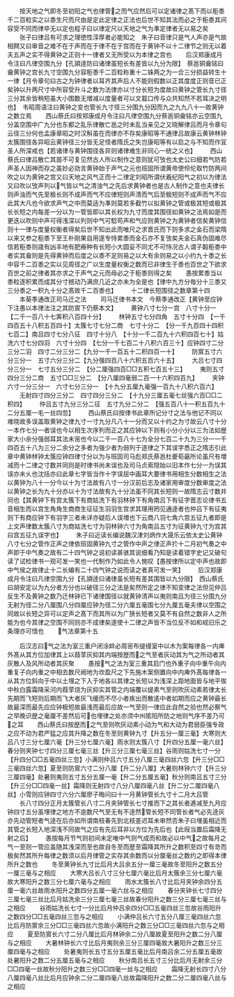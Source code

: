 <!-- { "loadSidebar": true } -->
　　按天地之气即冬至初阳之气也律管之而气应然后可以定诸律之髙下而以秬黍千二百粒实之以黍生尺而尺由是定此定律之正法也后世不知其法而必之于秬黍其间容受不同而律卒无以定也程子曰以律定尺以天地之气为凖定律者无以易之矣
　　张子曰律吕有可求之理徳性淳厚者必能知之　朱子曰音律只是气人声亦是气故相闗又曰审音之难不在于声而在于律不在于宫而在于黄钟不以十二律节之则无以着夫五声之实不得黄钟之正则十一律者又无所受以为本律之宫也
　　后汉郑康成月令注曰凡律空围九分【孔頴逹防曰诸律虽短长有差皆以九分为限】　蔡邕铜龠铭曰龠黄钟之宫长九寸空围九分容秬黍千二百粒称重十二铢两之为一合三分损益转生十一律【月令章句曰古之为钟律者以耳齐其声后人不能则假数以正其度度正则音已正矣钟以升两尺寸中所容受升斗之数为法律亦以寸分长短为度故曰黄钟之管长九寸径三分其余皆稍短虽大小围数无増减以度量者可以文载口传与众共知然不若耳决之明也】　韦昭周语注曰黄钟之变也管长九寸径三分围九分因而九之九九八十一故黄钟之数立焉
　　西山蔡氏曰按郑康成月令注曰凡律空围九分蔡邕铜龠铭亦云空围九分盖空围中广九分也东都之乱乐律散亡邕之时未乱当亲见之又晓解律吕而月令章句云径三分何也孟康章昭之时汉斛虽在而律亦不存矣康昭等不通律吕故康云黄钟林钟太簇围径各异昭云黄钟径三分皆无足怪者隋氏之失岂康昭等有以启之与不知而作冝圣人所深戒也【若诸律与黄钟围径各异则诸律难生非同心一统之义也】
　　西山蔡氏曰律吕散亡其噐不可复见然古人所以制作之意则犹可攷也太史公曰细若气防若声圣人因神而存之虽妙必効言黄钟始于声气之元也班固所谓黄帝使伶伦取竹防两间吹之以为黄钟之宫又曰天地之风气正而十二律定刘昭所谓伏羲纪阳气之初以为律法又曰吹以攷声列以气皆以气之清浊气之先后求黄钟者也是古人制作之意也夫律长则声浊而气先至极长则不成声而气不应律短则声清而气后至极短则不成声而气不应此其大凡也今欲求声气之中而莫适为凖则莫若多截竹以拟黄钟之管或极其短或极其长长短之内每差一分以为一管皆即以其长权为九寸而度其围径如黄钟之法焉如是而更迭以吹则中声可得浅深以列则中气可騐苟声和气应则黄钟之为黄钟者信矣黄钟信则十一律与度量权衡者得矣后世不知出此而唯尺之求晋氏而下则多求之金石而梁隋以来又参之秬黍下至王朴刚果自用遂专恃累黍而金石亦不复攷矣夫金石真伪固难尽信若秬黍则歳有凶丰地有肥瘠种有长短小大圆妥不同尤不可恃况古人谓子糓秬黍中者实其龠则是先得黄钟而后度之以黍不足则易之以大有余则易之以小约九十黍之长中容千二百黍之实以见周径之广以生度量权衡之数而已非律生于黍也百世之下欲求百世之前之律者其亦求之于声气之元而毋必之于秬黍则得之矣
　　愚按累黍当以黍粒逐积累而成其分寸撼动乃满庶几近之亦未为全是也【律中九方分毎分十三黍又三分黍之一积九十分之髙故千二百黍也】
　　十二律长短围径之数章第十四
　　本葵季通改正司马迁之法
　　司马迁律书本文　今蔡季通改正【黄钟至应钟下注愚以本律法注之其防賔下仍蔡本文】
　　黄钟八寸七分一宫　八寸十分一　【二千一百八十七筭积八百四十分】
　　林钟五寸七分四角　五寸十分四　【一千四百五十八积五百四十】太簇七寸七分二商　七寸十分二　【分一千九百四十四积七百二】南吕四寸七分八征　四寸十分八　【十分一千二百九十六积四百七十】姑洗六寸七分四羽　六寸十分四　【七分一千七百二十八积六百三十】应钟四寸二分三分二羽　四寸二分三分二【九分一千一百五十二积四百一十】
　　防賔五寸六分三分一　五寸六分三分二【九分强四百八十六积五百六十五】
　　大吕七寸四分三分一　七寸五分三分二　【分二厘强四百□□五积七百五十三】
　　夷则五寸四分三分二商　五寸□□三分二　【分八厘四毫弱二百一十六积四百九】
　　夹钟六寸一分三分一　六寸七分三分一　【十九分五厘九毫强一百九十八积六百六】
　　无射四寸四分三分二　四寸四分三分二　【十九分三厘五毫七丝强六百□□二积四】
　　仲吕五寸九分三分二征　五寸九分二分二　【强五百八十一积五百九十二分五厘一毛一丝四忽】
　　西山蔡氏曰按律书此章所记分寸之法与他记不同以难晓故多误盖取黄钟之律九寸一寸九分凡八十一分而又以十约之为寸故云八寸十分一本作七分一者误也今以相生次序列而正之其应钟以下则有小分小分以三为法如歴家大小余分强弱耳其法未宻也今以二千一百八十七为全分七百二十九为三分一一千四百五十八为三分二余分之多者为强少者为弱列于逐律之下其误字悉正之隋志引此章中黄钟林钟太簇应钟四律寸分以为与班固司马彪郑氏蔡邕杜夔荀朂所论虽尺有増减而十二律之寸数并同则是时律书尚未误也及司马贞索隠始以旧本作七分一为误其误亦未乆也沈括亦曰此章七字皆当作十字误屈中画耳大要律书用相生分数相生之法以黄钟为八十一分今以十为寸法故有八寸一分汉前后志及诸家用审度分数审度之法以黄钟之长为九十分亦以十为寸法故有九十分法虽不同其长短则一故隋志云寸数并同也【其黄钟下有宫太簇下有商姑洗下有羽林钟下有角南吕下有征字晋志论律书五音相生而以宫生角角生商商生征征生羽羽生宫求其理用罔见通逹者也仲吕下有征夷则下有商应钟下有羽字三者未详亦疑后人误増也下云商八羽七角六宫五征九者即是上文声律数太簇八寸为商姑洗七寸为羽林钟六寸为角南吕五寸为征黄钟九寸为宫其曰宫五征九误字也】
　　朱子曰近读长编说魏汉津刘炳作大晟乐云依太史公黄钟八寸七分之管作正声之律依班固黄钟九寸之管作中声之律正声扵十二月初气奏之中声即于中气奏之故有二十四气钟之说初读甚骇其说细看乃知是读着错字史记又破句读了试检律书一观可发一笑也一代制作乃如此令人惋叹【愚按律所以定中声也故即中气侯之故律止十二长编有二十四气钟之说而读之者真可发一笑】
　　后汉郑康成月令注曰凡律空围九分【孔頴逹曰诸律虽长短有差其围皆以九分限】　西山蔡氏曰胡安定以为九分者方分也以破径三分之法是矣然所定之律不知变律之法但见仲吕反生不及黄钟之数乃迁林钟已下诸律围径以就黄钟清声以夷则南吕为径三分围九分无射为径二分八厘围八分四厘应钟为径二分六厘五毫围七分九厘五毫夫律以空围之同故以长短之异可以定声之髙下而其所以为广狭长短者又莫不有自然之数非人之所能为也今其律之空围不同则亦不成律矣遂使十二律之声皆不当位反不如和岘旧乐之条理亦可惜也
　　气法章第十五













　　后汉志曰气之法为室三重户闭涂衅必周宻布缇缦室中以木为案每律各一内庳外髙从其方位加律其上以葭莩灰抑其内端按歴而之气至者灰动其为气之所动者其灰散人及风所动者其灰聚
　　愚按气之法为室三重其启门也外重子向中重午向内重复子向内重之中相去数尺阙地为坎盈尺之下先施木案侧置向中内庳外髙每律各一从其方位斜向于中以土埋之下入于地各以其律之长短以为浅深上距地面皆与地平俟中秋白露霜降采河内葭莩烧为灰抑实其管之内端覆以缇素气至则吹灰动素若律太长先期而飞短则后期而飞大者灰飞缓而不尽小者疾出而散逺中者如期而应之黄钟最长故最深而最先应应钟极短故最浅而最后应故一气至则一律应此自然之验也然必察气之早晚识歴之毫厘不差然后可也埋律之处亦须中州隂阳所防之地则气序不差乃可之耳
　　西山蔡氏曰按歴而之气至则吹灰动素小动为气和大动为君弱臣强专政之应不动为君严猛之应其升降之数在冬至则黄钟九寸【升五分一厘三毫】大寒则大吕八寸三分七厘六毫【升三分七厘六毫】雨水则太簇八寸【升四分五厘一毫六丝】春分则夹钟七寸四分三厘七毫三丝【升三分三厘七毫三丝】谷雨则姑洗七寸一分【升四分□□五毫四丝三忽】小满则仲吕六寸五分八厘三毫四丝六忽【升三分□□三毫四丝六忽】夏至则防賔六寸二分八厘【升二分八厘】大暑则林钟六寸【升三分三厘四毫】处暑则夷则五寸五分五厘一毫【升二分五厘五毫】秋分则南吕五寸三分【升三分□□四毫一丝】霜降则无射四寸八分八厘四毫八丝【升二分二厘四毫八丝】小雪则应钟四寸六分六厘廖子晦问曰十一月黄钟管长九寸十二月大吕管
　　长八寸四分正月太簇管长八寸二月夹钟管长七寸推而下之其长者逓减至九月应钟四寸五分虽埋律之地方不逾数尺气至无有不逹然管长短不同管长者气必先逹灰亦先动管短者气逹在后亦如所谓南枝春先到北枝差迟耳未审然否朱子曰埋虽相近而其管之长短入地深浅不同故气之应有先后耳非以方位为先后也【此叚当置后霜降无射之后】
　　愚按每月节气则初间未定唯中气则气成而和故必以中气之故每月之气一至则一管应盖随其浅深而至也故自冬至而歴至霜降其所升之数积至四寸有竒而极矣然其所升每律之数须以后月律管之实存其余数而以分厘毫丝之数约之即得本律所升之数也
　　冬至黄钟长九寸比后月大吕余五分一厘三毫故冬至阳升之数五分一厘三毫与之相应
　　大寒大吕长八寸三分七厘六毫比后月太簇余三分七厘六毫故大寒阳升之数三分七厘六毫与之相应
　　雨水太簇长八寸比后月夹钟余四分五厘一毫六丝故雨水阳升之数四分五厘一毫六丝与之相应
　　春分夹钟长七寸四分三厘七毫三丝比后月姑洗余三分三厘七毫三丝故春分阳升之数三分三厘七毫三丝与之相应
　　谷雨姑洗长七寸一分比后月仲吕余四分□□五毫四丝三忽故谷雨阳升之数四分□□五毫四丝三忽与之相应
　　小满仲吕长六寸五分八厘三毫四丝六忽比后月防賔余三分□□三毫四丝六忽故小满阳升之数三分□□三毫四丝六忽与之相应
　　夏至防賔长六寸二分八厘比后月林钟余二分八厘故夏至阳升之数二分八厘与之相应
　　大暑林钟长六寸比后月夷则余三分三厘四毫故大暑阳升之数三分三厘四毫与之相应
　　处暑夷则长五寸五分五厘五毫比后月南吕余二分五厘五毫故处暑阳升之数二分五厘五毫与之相应
　　秋分南吕长五寸三分比后月无射余三分□□四毫一丝故秋分阳升之数三分□□四毫一丝与之相应
　　霜降无射长四寸八分八厘四毫八丝比后月应钟余二分二厘四毫八丝故霜降阳升之数二分二厘四毫八丝与之相应
